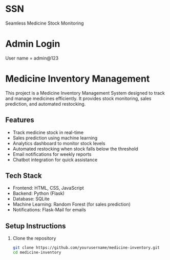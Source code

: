 # SSN
Seamless Medicine Stock Monitoring

# Admin Login
User name = admin@123

# Medicine Inventory Management

This project is a Medicine Inventory Management System designed to track and manage medicines efficiently. It provides stock monitoring, sales prediction, and automated restocking.

## Features
- Track medicine stock in real-time  
- Sales prediction using machine learning  
- Analytics dashboard to monitor stock levels  
- Automated restocking when stock falls below the threshold  
- Email notifications for weekly reports  
- Chatbot integration for quick assistance  

## Tech Stack
- Frontend: HTML, CSS, JavaScript  
- Backend: Python (Flask)  
- Database: SQLite  
- Machine Learning: Random Forest (for sales prediction)  
- Notifications: Flask-Mail for emails  

## Setup Instructions
1. Clone the repository  
   ```bash
   git clone https://github.com/yourusername/medicine-inventory.git
   cd medicine-inventory

